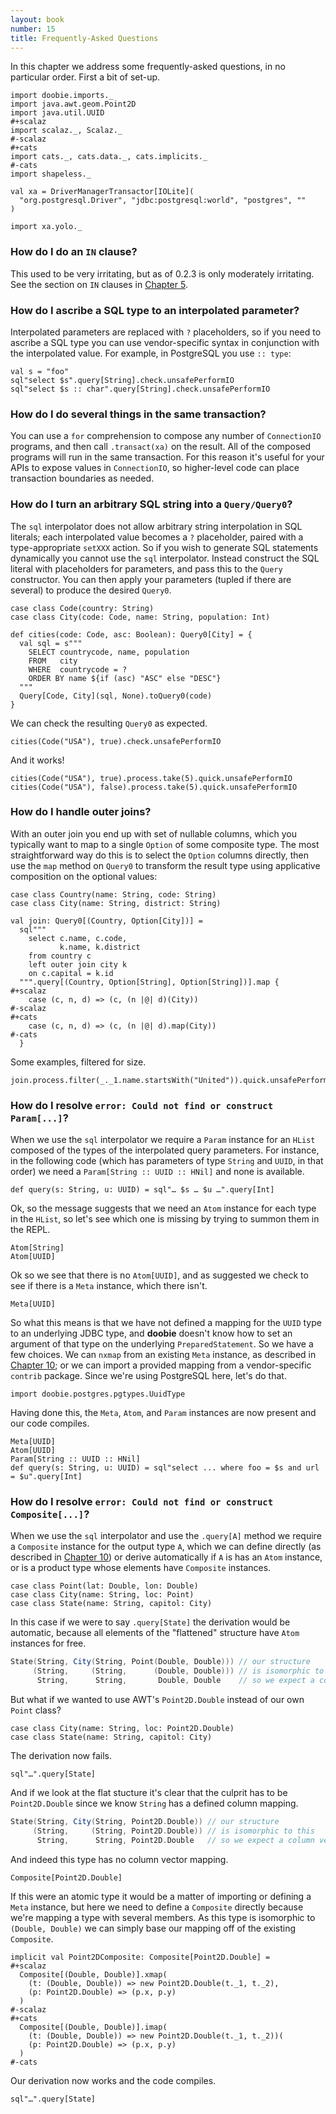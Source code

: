 ```yaml
---
layout: book
number: 15
title: Frequently-Asked Questions
---
```


In this chapter we address some frequently-asked questions, in no particular order. First a bit of set-up.

```tut:silent
import doobie.imports._
import java.awt.geom.Point2D
import java.util.UUID
#+scalaz
import scalaz._, Scalaz._
#-scalaz
#+cats
import cats._, cats.data._, cats.implicits._
#-cats
import shapeless._

val xa = DriverManagerTransactor[IOLite](
  "org.postgresql.Driver", "jdbc:postgresql:world", "postgres", ""
)

import xa.yolo._
```

### How do I do an `IN` clause?

This used to be very irritating, but as of 0.2.3 is only moderately irritating. See the section on `IN` clauses in [Chapter 5](05-Parameterized.html).

### How do I ascribe a SQL type to an interpolated parameter?

Interpolated parameters are replaced with `?` placeholders, so if you need to ascribe a SQL type you can use vendor-specific syntax in conjunction with the interpolated value. For example, in PostgreSQL you use `:: type`:

```tut
val s = "foo"
sql"select $s".query[String].check.unsafePerformIO
sql"select $s :: char".query[String].check.unsafePerformIO
```

### How do I do several things in the same transaction?

You can use a `for` comprehension to compose any number of `ConnectionIO` programs, and then call `.transact(xa)` on the result. All of the composed programs will run in the same transaction. For this reason it's useful for your APIs to expose values in `ConnectionIO`, so higher-level code can place transaction boundaries as needed. 

### How do I turn an arbitrary SQL string into a `Query/Query0`?

The `sql` interpolator does not allow arbitrary string interpolation in SQL literals; each interpolated value becomes a `?` placeholder, paired with a type-appropriate `setXXX` action. So if you wish to generate SQL statements dynamically you cannot use the `sql` interpolator. Instead construct the SQL literal with placeholders for parameters, and pass this to the `Query` constructor. You can then apply your parameters (tupled if there are several) to produce the desired `Query0`.

```tut:silent
case class Code(country: String)
case class City(code: Code, name: String, population: Int)

def cities(code: Code, asc: Boolean): Query0[City] = {
  val sql = s"""
    SELECT countrycode, name, population
    FROM   city
    WHERE  countrycode = ?
    ORDER BY name ${if (asc) "ASC" else "DESC"}
  """
  Query[Code, City](sql, None).toQuery0(code)
}
```

We can check the resulting `Query0` as expected.

```tut:plain
cities(Code("USA"), true).check.unsafePerformIO
```

And it works!

```tut
cities(Code("USA"), true).process.take(5).quick.unsafePerformIO
cities(Code("USA"), false).process.take(5).quick.unsafePerformIO
```

### How do I handle outer joins?

With an outer join you end up with set of nullable columns, which you typically want to map to a single `Option` of some composite type. The most straightforward way do this is to select the `Option` columns directly, then use the `map` method on `Query0` to transform the result type using applicative composition on the optional values:

```tut:silent
case class Country(name: String, code: String)
case class City(name: String, district: String)

val join: Query0[(Country, Option[City])] = 
  sql"""
    select c.name, c.code,
           k.name, k.district 
    from country c 
    left outer join city k 
    on c.capital = k.id
  """.query[(Country, Option[String], Option[String])].map {
#+scalaz  
    case (c, n, d) => (c, (n |@| d)(City))
#-scalaz
#+cats
    case (c, n, d) => (c, (n |@| d).map(City))
#-cats
  }
```

Some examples, filtered for size.

```tut
join.process.filter(_._1.name.startsWith("United")).quick.unsafePerformIO
```

### How do I resolve `error: Could not find or construct Param[...]`?

When we use the `sql` interpolator we require a `Param` instance for an `HList` composed of the types of the interpolated query parameters. For instance, in the following code (which has parameters of type `String` and `UUID`, in that order) we need a `Param[String :: UUID :: HNil]` and none is available.

```tut:fail:plain
def query(s: String, u: UUID) = sql"… $s … $u …".query[Int]
```

Ok, so the message suggests that we need an `Atom` instance for each type in the `HList`, so let's see which one is missing by trying to summon them in the REPL.

```tut:nofail:plain
Atom[String]
Atom[UUID]
```

Ok so we see that there is no `Atom[UUID]`, and as suggested we check to see if there is a `Meta` instance, which there isn't.

```tut:nofail:plain
Meta[UUID]
```

So what this means is that we have not defined a mapping for the `UUID` type to an underlying JDBC type, and **doobie** doesn't know how to set an argument of that type on the underlying `PreparedStatement`. So we have a few choices. We can `nxmap` from an existing `Meta` instance, as described in [Chapter 10](10-Custom-Mappings.html); or we can import a provided mapping from a vendor-specific `contrib` package. Since we're using PostgreSQL here, let's do that.

```tut
import doobie.postgres.pgtypes.UuidType
```

Having done this, the `Meta`, `Atom`, and `Param` instances are now present and our code compiles.

```tut
Meta[UUID]
Atom[UUID]
Param[String :: UUID :: HNil]
def query(s: String, u: UUID) = sql"select ... where foo = $s and url = $u".query[Int]
```

### How do I resolve `error: Could not find or construct Composite[...]`?

When we use the `sql` interpolator and use the `.query[A]` method we require a `Composite` instance for the output type `A`, which we can define directly (as described in [Chapter 10](10-Custom-Mappings.html)) or derive automatically if `A` is has an `Atom` instance, or is a product type whose elements have `Composite` instances.

```tut:silent
case class Point(lat: Double, lon: Double)
case class City(name: String, loc: Point)
case class State(name: String, capitol: City)
```

In this case if we were to say `.query[State]` the derivation would be automatic, because all elements of the "flattened" structure have `Atom` instances for free.

```scala
State(String, City(String, Point(Double, Double))) // our structure
     (String,     (String,      (Double, Double))) // is isomorphic to this
      String,      String,       Double, Double    // so we expect a column vector of this shape
```

But what if we wanted to use AWT's `Point2D.Double` instead of our own `Point` class?

```tut:silent
case class City(name: String, loc: Point2D.Double)
case class State(name: String, capitol: City)
```

The derivation now fails.

```tut:fail:plain
sql"…".query[State]
```

And if we look at the flat stucture it's clear that the culprit has to be `Point2D.Double` since we know `String` has a defined column mapping.

```scala
State(String, City(String, Point2D.Double)) // our structure
     (String,     (String, Point2D.Double)) // is isomorphic to this
      String,      String, Point2D.Double   // so we expect a column vector of this shape
```

And indeed this type has no column vector mapping.

```tut:fail:plain
Composite[Point2D.Double]
```

If this were an atomic type it would be a matter of importing or defining a `Meta` instance, but here we need to define a `Composite` directly because we're mapping a type with several members. As this type is isomorphic to `(Double, Double)` we can simply base our mapping off of the existing `Composite`.

```tut:silent
implicit val Point2DComposite: Composite[Point2D.Double] = 
#+scalaz
  Composite[(Double, Double)].xmap(
    (t: (Double, Double)) => new Point2D.Double(t._1, t._2),
    (p: Point2D.Double) => (p.x, p.y)
  )
#-scalaz
#+cats
  Composite[(Double, Double)].imap(
    (t: (Double, Double)) => new Point2D.Double(t._1, t._2))( 
    (p: Point2D.Double) => (p.x, p.y)
  )
#-cats
```

Our derivation now works and the code compiles.

```tut
sql"…".query[State]
```

